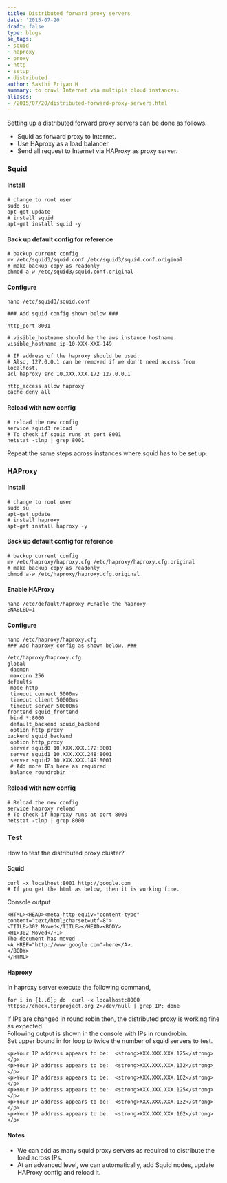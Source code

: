 ```yaml
---
title: Distributed forward proxy servers
date: '2015-07-20'
draft: false
type: blogs
se_tags:
- squid
- haproxy
- proxy
- http
- setup
- distributed
author: Sakthi Priyan H
summary: to crawl Internet via multiple cloud instances.
aliases:
- /2015/07/20/distributed-forward-proxy-servers.html
---
```


Setting up a distributed forward proxy servers can be done as follows.

* Squid as forward proxy to Internet.
* Use HAproxy as a load balancer.
* Send all request to Internet via HAProxy as proxy server.

### Squid

#### Install
    # change to root user
    sudo su
    apt-get update
    # install squid
    apt-get install squid -y

#### Back up default config for reference
    # backup current config
    mv /etc/squid3/squid.conf /etc/squid3/squid.conf.original
    # make backup copy as readonly
    chmod a-w /etc/squid3/squid.conf.original

#### Configure
    nano /etc/squid3/squid.conf

    ### Add squid config shown below ###

    http_port 8001

    # visible_hostname should be the aws instance hostname.
    visible_hostname ip-10-XXX-XXX-149

    # IP address of the haproxy should be used.
    # Also, 127.0.0.1 can be removed if we don't need access from localhost.
    acl haproxy src 10.XXX.XXX.172 127.0.0.1

    http_access allow haproxy
    cache deny all

#### Reload with new config
    # reload the new config
    service squid3 reload
    # To check if squid runs at port 8001
    netstat -tlnp | grep 8001

Repeat the same steps across instances where squid has to be set up.

### HAProxy

#### Install
    # change to root user
    sudo su
    apt-get update
    # install haproxy
    apt-get install haproxy -y

#### Back up default config for reference
    # backup current config
    mv /etc/haproxy/haproxy.cfg /etc/haproxy/haproxy.cfg.original  
    # make backup copy as readonly
    chmod a-w /etc/haproxy/haproxy.cfg.original

#### Enable HAProxy
    nano /etc/default/haproxy #Enable the haproxy
    ENABLED=1

#### Configure

    nano /etc/haproxy/haproxy.cfg
    ### Add haproxy config as shown below. ###

    /etc/haproxy/haproxy.cfg
    global
     daemon
     maxconn 256
    defaults
     mode http
     timeout connect 5000ms
     timeout client 50000ms
     timeout server 50000ms
    frontend squid_frontend
     bind *:8000
     default_backend squid_backend
     option http_proxy
    backend squid_backend
     option http_proxy
     server squid0 10.XXX.XXX.172:8001
     server squid1 10.XXX.XXX.248:8001
     server squid2 10.XXX.XXX.149:8001
     # Add more IPs here as required
     balance roundrobin

#### Reload with new config
    # Reload the new config
    service haproxy reload
    # To check if haproxy runs at port 8000
    netstat -tlnp | grep 8000


### Test
How to test the distributed proxy cluster?

####  Squid
    curl -x localhost:8001 http://google.com
    # If you get the html as below, then it is working fine.

Console output

    <HTML><HEAD><meta http-equiv="content-type" content="text/html;charset=utf-8">
    <TITLE>302 Moved</TITLE></HEAD><BODY>
    <H1>302 Moved</H1>
    The document has moved
    <A HREF="http://www.google.com">here</A>.
    </BODY>
    </HTML>

#### Haproxy
In haproxy server execute the following command,

    for i in {1..6}; do  curl -x localhost:8000  https://check.torproject.org 2>/dev/null | grep IP; done

If IPs are changed in round robin then, the distributed proxy is working fine as expected.  
Following output is shown in the console with IPs in roundrobin.  
Set upper bound in for loop to twice the number of squid servers to test.


    <p>Your IP address appears to be:  <strong>XXX.XXX.XXX.125</strong></p>
    <p>Your IP address appears to be:  <strong>XXX.XXX.XXX.132</strong></p>
    <p>Your IP address appears to be:  <strong>XXX.XXX.XXX.162</strong></p>
    <p>Your IP address appears to be:  <strong>XXX.XXX.XXX.125</strong></p>
    <p>Your IP address appears to be:  <strong>XXX.XXX.XXX.132</strong></p>
    <p>Your IP address appears to be:  <strong>XXX.XXX.XXX.162</strong></p>


#### Notes
* We can add as many squid proxy servers as required to distribute the load across IPs.
* At an advanced level, we can automatically, add Squid nodes, update HAProxy config and reload it.